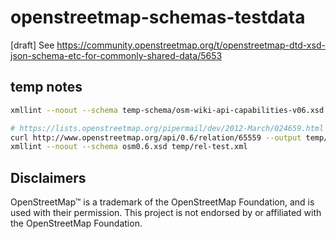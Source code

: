 # openstreetmap-schemas-testdata
[draft] See https://community.openstreetmap.org/t/openstreetmap-dtd-xsd-json-schema-etc-for-commonly-shared-data/5653

## temp notes

```bash
xmllint --noout --schema temp-schema/osm-wiki-api-capabilities-v06.xsd tests/data/C00002.xml

# https://lists.openstreetmap.org/pipermail/dev/2012-March/024659.html
curl http://www.openstreetmap.org/api/0.6/relation/65559 --output temp/rel-test.xml
xmllint --noout --schema osm0.6.xsd temp/rel-test.xml
```


## Disclaimers
<!--
TODO see https://wiki.osmfoundation.org/wiki/Trademark_Policy
-->

OpenStreetMap™ is a trademark of the OpenStreetMap Foundation, and is used with their permission.
This project is not endorsed by or affiliated with the OpenStreetMap Foundation.
